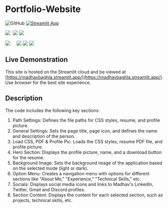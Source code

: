 # Portfolio-Website

![GitHub](https://img.shields.io/github/license/MadhavBaghla2004/Portfolio-Website?style=flat)
[![Streamlit App](https://static.streamlit.io/badges/streamlit_badge_black_white.svg?style=flat)](https://madhavbaghla.streamlit.app)

 <img src="https://img.shields.io/badge/Programming%20Languages :-adff2f?style=flat&logoColor=white">&nbsp;
  <a href="https://www.python.org"><img src="https://img.shields.io/badge/-Python-FFFF00?style=flat&logo=python&logoColor=black"></a>
   <a href="https://www.python.org"><img src="https://img.shields.io/badge/-CSS-1E90FF?style=flat&logo=css3&logoColor=FFFFFF"></a>

   <img src="https://img.shields.io/badge/Tools And%20Technologies :-adff2f?style=flat&logoColor=white">  &nbsp; &nbsp;
  <a href="https://git-scm.com"><img src="http://img.shields.io/badge/-Git-F1502F?style=flat&logo=git&logoColor=FFFFFF"></a>
  <a href="https://github.com"><img src="http://img.shields.io/badge/-Github-000000?style=flat&logo=github&logoColor=FFFFFF"></a>
  <a href="https://www.markdownguide.org"><img src="http://img.shields.io/badge/-Markdown-ff0000?style=flat&logo=markdown&logoColor=FFFFFF"></a>


## Live Demonstration
This site is hosted on the Streamlit cloud and be viewed at [https://madhavbaghla.streamlit.app/](https://madhavbaghla.streamlit.app/).
Use browser for the best site experience.

## Description

The code includes the following key sections:

1. Path Settings: Defines the file paths for CSS styles, resume, and profile picture.
2. General Settings: Sets the page title, page icon, and defines the name and description of the person.
3. Load CSS, PDF & Profile Pic: Loads the CSS styles, resume PDF file, and profile picture.
4. Hero Section: Displays the profile picture, name, and a download button for the resume.
5. Background Image: Sets the background image of the application based on the selected mode (light or dark).
6. Option Menu: Creates a navigation menu with options for different sections like "About Me," "Experience," "Technical Skills," etc.
7. Socials: Displays social media icons and links to Madhav's LinkedIn, Twitter, Gmail and Discord profiles.
8. Section Content: Displays the content for each selected section, such as projects, technical skills, etc.

